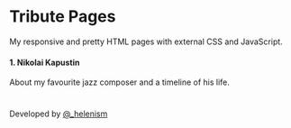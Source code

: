 # Tribute Pages

My responsive and pretty HTML pages with external CSS and JavaScript.

#### 1. Nikolai Kapustin
About my favourite jazz composer and a timeline of his life.

#
Developed by [@_helenism](https://twitter.com/_helenism)
